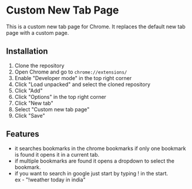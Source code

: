 # Custom New Tab Page

This is a custom new tab page for Chrome. It replaces the default new tab page with a custom page.

## Installation

1. Clone the repository
2. Open Chrome and go to `chrome://extensions/`
3. Enable "Developer mode" in the top right corner
4. Click "Load unpacked" and select the cloned repository
5. Click "Add"
6. Click "Options" in the top right corner
7. Click "New tab"
8. Select "Custom new tab page"
9. Click "Save"


## Features


- it searches bookmarks in the chrome bookmarks if only one bookmark is found it opens it in a current tab.
- if multiple bookmarks are found it opens a dropdown to select the bookmark.
- if you want to search in google just start by typing ! in the start. <br/>
  ex - "!weather today in india"
  

